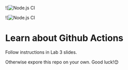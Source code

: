 ![![Node.js CI](https://github.com/abbasmansoori/learn-cool-problems/actions/workflows/node.js.yml/badge.svg?event=pull_request)

![![Node.js CI](https://github.com/abbasmansoori/learn-cool-problems/actions/workflows/node.js.yml/badge.svg?event=push)




# Learn about Github Actions
Follow instructions in Lab 3 slides.

Otherwise expore this repo on your own. Good luck!😊
